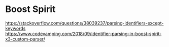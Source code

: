 # Boost Spirit

https://stackoverflow.com/questions/38039237/parsing-identifiers-except-keywords \
https://www.codevamping.com/2018/09/identifier-parsing-in-boost-spirit-x3-custom-parser/
